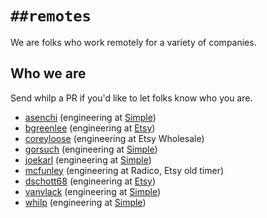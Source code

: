 # `##remotes`

We are folks who work remotely for a variety of companies.

## Who we are

Send whilp a PR if you'd like to let folks know who you are.

- [asenchi][] (engineering at [Simple][])
- [bgreenlee][] (engineering at [Etsy][])
- [coreyloose][] (engineering at Etsy Wholesale)
- [gorsuch][] (engineering at [Simple][])
- [joekarl][] (engineering at [Simple][])
- [mcfunley][] (engineering at Radico, Etsy old timer)
- [dschott68][] (engineering at [Etsy][])
- [vanvlack][] (engineering at [Simple][])
- [whilp][] (engineering at [Simple][])

[asenchi]: https://twitter.com/asenchi
[bgreenlee]: https://twitter.com/bgreenlee
[coreyloose]: https://twitter.com/coreyloose
[gorsuch]: https://twitter.com/michaelgorsuch
[joekarl]: https://twitter.com/joekarl
[mcfunley]: https://twitter.com/mcfunley
[dschott68]: https://twitter.com/dschott68
[vanvlack]: https://twitter.com/vanvlack
[whilp]: https://twitter.com/whilp

[Etsy]: https://etsy.com
[Simple]: https://simple.com/
